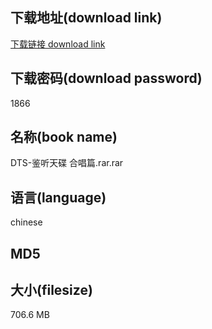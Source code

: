 ## 下载地址(download link)
[下载链接 download link](https://voluble-croquembouche-d321dc.netlify.app/?s=DTS-%E9%89%B4%E5%90%AC%E5%A4%A9%E7%A2%9F+%E5%90%88%E5%94%B1%E7%AF%87.rar)

## 下载密码(download password)
1866

## 名称(book name)
DTS-鉴听天碟 合唱篇.rar.rar

## 语言(language)
chinese

## MD5


## 大小(filesize)
706.6 MB
